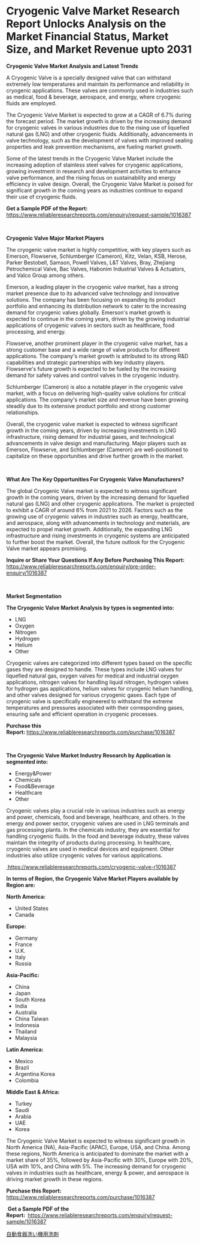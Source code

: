 <p><h1>Cryogenic Valve Market Research Report Unlocks Analysis on the Market Financial Status, Market Size, and Market Revenue upto 2031</h1></p><p><strong>Cryogenic Valve Market Analysis and Latest Trends</strong></p>
<p><p>A Cryogenic Valve is a specially designed valve that can withstand extremely low temperatures and maintain its performance and reliability in cryogenic applications. These valves are commonly used in industries such as medical, food & beverage, aerospace, and energy, where cryogenic fluids are employed.</p><p>The Cryogenic Valve Market is expected to grow at a CAGR of 6.7% during the forecast period. The market growth is driven by the increasing demand for cryogenic valves in various industries due to the rising use of liquefied natural gas (LNG) and other cryogenic fluids. Additionally, advancements in valve technology, such as the development of valves with improved sealing properties and leak prevention mechanisms, are fueling market growth.</p><p>Some of the latest trends in the Cryogenic Valve Market include the increasing adoption of stainless steel valves for cryogenic applications, growing investment in research and development activities to enhance valve performance, and the rising focus on sustainability and energy efficiency in valve design. Overall, the Cryogenic Valve Market is poised for significant growth in the coming years as industries continue to expand their use of cryogenic fluids.</p></p>
<p><strong>Get a Sample PDF of the Report:&nbsp;</strong> <a href="https://www.reliableresearchreports.com/enquiry/request-sample/1016387">https://www.reliableresearchreports.com/enquiry/request-sample/1016387</a></p>
<p>&nbsp;</p>
<p><strong>Cryogenic Valve Major Market Players</strong></p>
<p><p>The cryogenic valve market is highly competitive, with key players such as Emerson, Flowserve, Schlumberger (Cameron), Kitz, Velan, KSB, Herose, Parker Bestobell, Samson, Powell Valves, L&T Valves, Bray, Zhejiang Petrochemical Valve, Bac Valves, Habonim Industrial Valves & Actuators, and Valco Group among others.</p><p>Emerson, a leading player in the cryogenic valve market, has a strong market presence due to its advanced valve technology and innovative solutions. The company has been focusing on expanding its product portfolio and enhancing its distribution network to cater to the increasing demand for cryogenic valves globally. Emerson's market growth is expected to continue in the coming years, driven by the growing industrial applications of cryogenic valves in sectors such as healthcare, food processing, and energy.</p><p>Flowserve, another prominent player in the cryogenic valve market, has a strong customer base and a wide range of valve products for different applications. The company's market growth is attributed to its strong R&D capabilities and strategic partnerships with key industry players. Flowserve's future growth is expected to be fueled by the increasing demand for safety valves and control valves in the cryogenic industry.</p><p>Schlumberger (Cameron) is also a notable player in the cryogenic valve market, with a focus on delivering high-quality valve solutions for critical applications. The company's market size and revenue have been growing steadily due to its extensive product portfolio and strong customer relationships.</p><p>Overall, the cryogenic valve market is expected to witness significant growth in the coming years, driven by increasing investments in LNG infrastructure, rising demand for industrial gases, and technological advancements in valve design and manufacturing. Major players such as Emerson, Flowserve, and Schlumberger (Cameron) are well-positioned to capitalize on these opportunities and drive further growth in the market.</p></p>
<p>&nbsp;</p>
<p><strong>What Are The Key Opportunities For Cryogenic Valve Manufacturers?</strong></p>
<p><p>The global Cryogenic Valve market is expected to witness significant growth in the coming years, driven by the increasing demand for liquefied natural gas (LNG) and other cryogenic applications. The market is projected to exhibit a CAGR of around 6% from 2021 to 2026. Factors such as the growing use of cryogenic valves in industries such as energy, healthcare, and aerospace, along with advancements in technology and materials, are expected to propel market growth. Additionally, the expanding LNG infrastructure and rising investments in cryogenic systems are anticipated to further boost the market. Overall, the future outlook for the Cryogenic Valve market appears promising.</p></p>
<p><strong>Inquire or Share Your Questions If Any Before Purchasing This Report:</strong> <a href="https://www.reliableresearchreports.com/enquiry/pre-order-enquiry/1016387">https://www.reliableresearchreports.com/enquiry/pre-order-enquiry/1016387</a></p>
<p>&nbsp;</p>
<p><strong>Market Segmentation</strong></p>
<p><strong>The Cryogenic Valve Market Analysis by types is segmented into:</strong></p>
<p><ul><li>LNG</li><li>Oxygen</li><li>Nitrogen</li><li>Hydrogen</li><li>Helium</li><li>Other</li></ul></p>
<p><p>Cryogenic valves are categorized into different types based on the specific gases they are designed to handle. These types include LNG valves for liquefied natural gas, oxygen valves for medical and industrial oxygen applications, nitrogen valves for handling liquid nitrogen, hydrogen valves for hydrogen gas applications, helium valves for cryogenic helium handling, and other valves designed for various cryogenic gases. Each type of cryogenic valve is specifically engineered to withstand the extreme temperatures and pressures associated with their corresponding gases, ensuring safe and efficient operation in cryogenic processes.</p></p>
<p><strong>Purchase this Report:&nbsp;</strong><a href="https://www.reliableresearchreports.com/purchase/1016387">https://www.reliableresearchreports.com/purchase/1016387</a></p>
<p>&nbsp;</p>
<p><strong>The Cryogenic Valve Market Industry Research by Application is segmented into:</strong></p>
<p><ul><li>Energy&Power</li><li>Chemicals</li><li>Food&Beverage</li><li>Healthcare</li><li>Other</li></ul></p>
<p><p>Cryogenic valves play a crucial role in various industries such as energy and power, chemicals, food and beverage, healthcare, and others. In the energy and power sector, cryogenic valves are used in LNG terminals and gas processing plants. In the chemicals industry, they are essential for handling cryogenic fluids. In the food and beverage industry, these valves maintain the integrity of products during processing. In healthcare, cryogenic valves are used in medical devices and equipment. Other industries also utilize cryogenic valves for various applications.</p></p>
<p><a href="https://www.reliableresearchreports.com/cryogenic-valve-r1016387">&nbsp;https://www.reliableresearchreports.com/cryogenic-valve-r1016387</a></p>
<p><strong>In terms of Region, the Cryogenic Valve Market Players available by Region are:</strong></p>
<p>
    <p> <strong> North America: </strong>
        <ul>
            <li>United States</li>
            <li>Canada</li>
        </ul>
        </p> 
    <p> <strong> Europe: </strong>
        <ul>
            <li>Germany</li>
            <li>France</li>
            <li>U.K.</li>
            <li>Italy</li>
            <li>Russia</li>
        </ul>
        </p> 
    <p> <strong> Asia-Pacific: </strong>
        <ul>
            <li>China</li>
            <li>Japan</li>
            <li>South Korea</li>
            <li>India</li>
            <li>Australia</li>
            <li>China Taiwan</li>
            <li>Indonesia</li>
            <li>Thailand</li>
            <li>Malaysia</li>
        </ul>
        </p> 
    <p> <strong> Latin America: </strong>
        <ul>
            <li>Mexico</li>
            <li>Brazil</li>
            <li>Argentina Korea</li>
            <li>Colombia</li>
        </ul>
        </p> 
    <p> <strong> Middle East & Africa: </strong>
        <ul>
            <li>Turkey</li>
            <li>Saudi</li>
            <li>Arabia</li>
            <li>UAE</li>
            <li>Korea</li>
        </ul>
    </p>
    </p>
<p><p>The Cryogenic Valve Market is expected to witness significant growth in North America (NA), Asia-Pacific (APAC), Europe, USA, and China. Among these regions, North America is anticipated to dominate the market with a market share of 35%, followed by Asia-Pacific with 30%, Europe with 20%, USA with 10%, and China with 5%. The increasing demand for cryogenic valves in industries such as healthcare, energy & power, and aerospace is driving market growth in these regions.</p></p>
<p><strong>Purchase this Report: </strong><a href="https://www.reliableresearchreports.com/purchase/1016387">https://www.reliableresearchreports.com/purchase/1016387</a></p>
<p>&nbsp;<strong>Get a Sample PDF of the Report:&nbsp;&nbsp;</strong><a href="https://www.reliableresearchreports.com/enquiry/request-sample/1016387">https://www.reliableresearchreports.com/enquiry/request-sample/1016387</a></p>
<p><strong></strong></p>
<p><p><a href="https://medium.com/@lucasrandall2020/%E8%87%AA%E5%8B%95%E9%A3%9F%E5%99%A8%E6%B4%97%E6%B5%84%E6%A9%9F%E7%94%A8%E6%B4%97%E5%89%A4%E3%81%AE%E5%B8%82%E5%A0%B4%E5%88%86%E6%9E%90-%E3%81%9D%E3%81%AEcagr-%E5%B8%82%E5%A0%B4%E3%82%BB%E3%82%B0%E3%83%A1%E3%83%B3%E3%83%86%E3%83%BC%E3%82%B7%E3%83%A7%E3%83%B3-%E3%81%8A%E3%82%88%E3%81%B3%E3%82%B0%E3%83%AD%E3%83%BC%E3%83%90%E3%83%AB%E6%A5%AD%E7%95%8C%E6%A6%82%E8%A6%81-9b18b0e85d52">自動食器洗い機用洗剤</a></p></p>